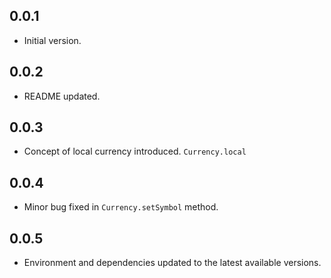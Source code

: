 ## 0.0.1
- Initial version.

## 0.0.2
- README updated.

## 0.0.3
- Concept of local currency introduced. `Currency.local`

## 0.0.4
- Minor bug fixed in `Currency.setSymbol` method.

## 0.0.5
- Environment and dependencies updated to the latest available versions.